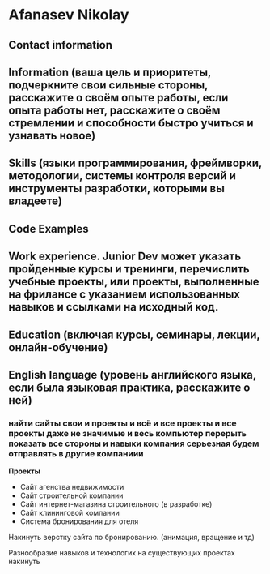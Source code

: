 # Afanasev Nikolay
## Contact information
## Information (ваша цель и приоритеты, подчеркните свои сильные стороны, расскажите о своём опыте работы, если опыта работы нет, расскажите о своём стремлении и способности быстро учиться и узнавать новое)
## Skills (языки программирования, фреймворки, методологии, системы контроля версий и инструменты разработки, которыми вы владеете)
## Code Examples
## Work experience. Junior Dev может указать пройденные курсы и тренинги, перечислить учебные проекты, или проекты, выполненные на фрилансе с указанием использованных навыков и ссылками на исходный код.
## Education (включая курсы, семинары, лекции, онлайн-обучение)
## English language (уровень английского языка, если была языковая практика, расскажите о ней)

### найти сайты свои и проекты и всё и все проекты и все проекты даже не значимые и весь компьютер перерыть показать все стороны и навыки компания серьезная будем отправлять в другие компаниии
**Проекты**
* Сайт агенства недвижимости
* Сайт строительной компании
* Сайт интернет-магазина строительного (в разработке)
* Сайт клининговой компании 
* Система бронирования для отеля

Накинуть верстку сайта по бронированию. (анимация, вращение и тд)
 
 Разнообразие навыков и технологих на существующих проектах накинуть
 
